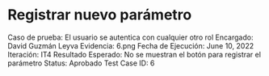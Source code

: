 # Registrar nuevo parámetro

Caso de prueba: El usuario se autentica con cualquier otro rol
Encargado: David Guzmán Leyva
Evidencia: 6.png
Fecha de Ejecución: June 10, 2022
Iteración: IT4
Resultado Esperado: No se muestran el botón para registrar el parámetro
Status: Aprobado
Test Case ID: 6